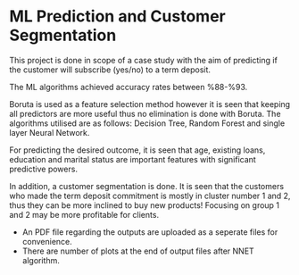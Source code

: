 # ML Prediction and Customer Segmentation

This project is done in scope of a case study with the aim of predicting if the customer will subscribe (yes/no) to a term deposit. 

The ML algorithms achieved accuracy rates between %88-%93. 

Boruta is used as a feature selection method however it is seen that keeping all predictors are more useful thus no elimination is done with Boruta. The algorithms utilised are as follows: Decision Tree, Random Forest and single layer Neural Network. 

For predicting the desired outcome, it is seen that age, existing loans, education and marital status are important features with significant predictive powers.

In addition, a customer segmentation is done. It is seen that the customers who made the term deposit commitment is mostly in cluster number 1 and 2, thus they can be more inclined to buy new products! Focusing on group 1 and 2 may be more profitable for clients.

- An PDF file regarding the outputs are uploaded as a seperate files for convenience.
- There are number of plots at the end of output files after NNET algorithm. 
